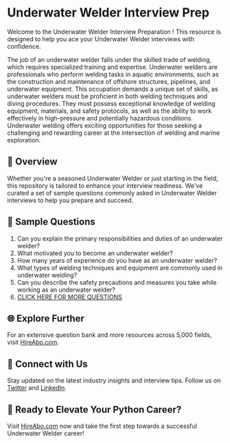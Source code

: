 # Underwater Welder Interview Prep

Welcome to the Underwater Welder Interview Preparation ! This resource is designed to help you ace your Underwater Welder interviews with confidence.

The job of an underwater welder falls under the skilled trade of welding, which requires specialized training and expertise. Underwater welders are professionals who perform welding tasks in aquatic environments, such as the construction and maintenance of offshore structures, pipelines, and underwater equipment. This occupation demands a unique set of skills, as underwater welders must be proficient in both welding techniques and diving procedures. They must possess exceptional knowledge of welding equipment, materials, and safety protocols, as well as the ability to work effectively in high-pressure and potentially hazardous conditions. Underwater welding offers exciting opportunities for those seeking a challenging and rewarding career at the intersection of welding and marine exploration.

## 🚀 Overview

Whether you're a seasoned Underwater Welder or just starting in the field, this repository is tailored to enhance your interview readiness. We've curated a set of sample questions commonly asked in Underwater Welder interviews to help you prepare and succeed.

## 📝 Sample Questions

1. Can you explain the primary responsibilities and duties of an underwater welder?
2. What motivated you to become an underwater welder?
3. How many years of experience do you have as an underwater welder?
4. What types of welding techniques and equipment are commonly used in underwater welding?
5. Can you describe the safety precautions and measures you take while working as an underwater welder?
6. [CLICK HERE FOR MORE QUESTIONS](https://hireabo.com/job/12_3_9/Underwater%20Welder)

## 🌐 Explore Further

For an extensive question bank and more resources across 5,000 fields, visit [HireAbo.com](https://www.hireabo.com).

## 📱 Connect with Us

Stay updated on the latest industry insights and interview tips. Follow us on [Twitter](https://twitter.com/hireabo) and [LinkedIn](https://www.linkedin.com/in/hire-abo-3609972a8/).

## 🚀 Ready to Elevate Your Python Career?

Visit [HireAbo.com](https://www.hireabo.com) now and take the first step towards a successful Underwater Welder career!